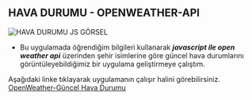 
## HAVA DURUMU - OPENWEATHER-API

![HAVA DURUMU JS GÖRSEL](img/HAVA%20DURUMU%20RES%C4%B0M.png)

* Bu uygulamada öğrendiğim bilgileri kullanarak ***javascript ile open weather api*** üzerinden şehir isimlerine göre güncel hava durumlarını görüntüleyebildiğimiz bir uygulama geliştirmeye çalıştım.

Aşağıdaki linke tıklayarak uygulamanın çalışır halini görebilirsiniz.
[OpenWeather-Güncel Hava Durumu](https://twitter.com/cankeriim/status/1526276718373249030) 

